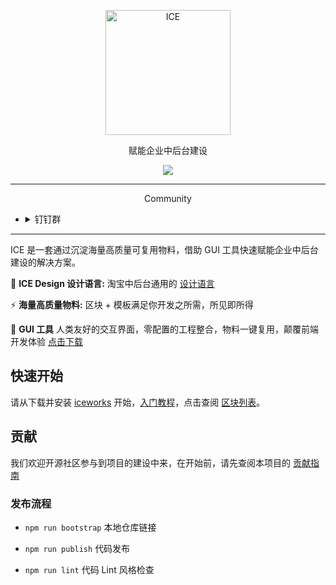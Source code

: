 <p align="center">
  <a href="https://alibaba.github.io/ice">
    <img alt="ICE" src="https://gw.alicdn.com/tfs/TB1FEW2nfDH8KJjy1XcXXcpdXXa-487-132.svg" width="200">
  </a>
</p>
<p align="center">赋能企业中后台建设</p>

<p align="center">
  <a href="https://github.com/alibaba/ice/blob/master/LICENSE"><img src="https://img.shields.io/badge/lisense-MIT-brightgreen.svg"></a>
</p>

---

<p align="center">
Community
</p>

* <details>
  <summary>钉钉群</summary>
  <img alt="Join the chat at dingtalk" src="https://gw.alicdn.com/tfs/TB1iLI8kxPI8KJjSspoXXX6MFXa-1242-1602.jpg" width="200">
  </details>

---

ICE 是一套通过沉淀海量高质量可复用物料，借助 GUI 工具快速赋能企业中后台建设的解决方案。

:art: **ICE Design 设计语言:** 淘宝中后台通用的 [设计语言](https://alibaba.github.io/ice/design.html)

:zap: **海量高质量物料:** 区块 + 模板满足你开发之所需，所见即所得

:dart: **GUI 工具** 人类友好的交互界面，零配置的工程整合，物料一键复用，颠覆前端开发体验 [点击下载](https://alibaba.github.io/ice/#/iceworks)

## 快速开始

请从下载并安装 [iceworks](https://alibaba.github.io/ice/#/iceworks) 开始，[入门教程](https://alibaba.github.io/ice/#/iceworks/start)，点击查阅 [区块列表](https://alibaba.github.io/ice/#/blocks)。

## 贡献

我们欢迎开源社区参与到项目的建设中来，在开始前，请先查阅本项目的 [贡献指南](/alibaba/ice/blob/master/.github/CONTRIBUTING.md)

### 发布流程

- `npm run bootstrap` 本地仓库链接
- `npm run publish` 代码发布

- `npm run lint` 代码 Lint 风格检查

